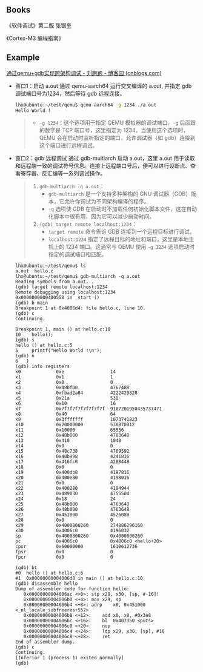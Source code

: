 ## Books

《软件调试》第二版 张银奎

《Cortex-M3 编程指南》



## Example

[通过qemu+gdb实现跨架构调试 - 刘跑跑 - 博客园 (cnblogs.com)](https://www.cnblogs.com/liuhanxu/p/16245816.html)

- 窗口1：启动 a.out
    通过 qemu-aarch64 运行交叉编译的 a.out, 并指定 gdb 调试端口号为1234，然后等待 gdb 远程连接。

    ```bash
    lhx@ubuntu:~/test/qemu$ qemu-aarch64 -g 1234 ./a.out
    Hello World !
    ```

    > - `-g 1234`：这个选项用于指定 QEMU 模拟器的调试端口。`-g` 后面跟的数字是 TCP 端口号，这里指定为 1234。当使用这个选项时，QEMU 会在启动时监听指定的端口，允许调试器（如 gdb）连接到这个端口进行远程调试。

- 窗口2：gdb 远程调试
    通过 gdb-multiarch 启动 a.out，这里 a.out 用于读取和远程端一致的调试符号信息。连接上远程端口号后，便可以进行设断点、查看寄存器、反汇编等一系列调试操作。

    > 1. `gdb-multiarch -q a.out`：
    >     - `gdb-multiarch` 是一个支持多种架构的 GNU 调试器（GDB）版本，它允许你调试为不同架构编译的程序。
    >     - `-q` 选项使 GDB 在启动时不加载任何初始化脚本文件，这在自动化脚本中很有用，因为它可以减少启动时间。
    > 2. `(gdb) target remote localhost:1234`：
    >     - `target remote` 命令告诉 GDB 连接到一个远程目标进行调试。
    >     - `localhost:1234` 指定了远程目标的地址和端口，这里是本地主机上的 1234 端口。这通常与 QEMU 使用 `-g 1234` 选项启动时指定的调试端口相匹配。

    ```assembly
    lhx@ubuntu:~/test/qemu$ ls
    a.out  hello.c
    lhx@ubuntu:~/test/qemu$ gdb-multiarch -q a.out 
    Reading symbols from a.out...
    (gdb) target remote localhost:1234
    Remote debugging using localhost:1234
    0x0000000000400558 in _start ()
    (gdb) b main
    Breakpoint 1 at 0x4006d4: file hello.c, line 10.
    (gdb) c
    Continuing.
    
    Breakpoint 1, main () at hello.c:10
    10	  hello();
    (gdb) s
    hello () at hello.c:5
    5	  printf("Hello World !\n");
    (gdb) n
    6	}
    (gdb) info registers 
    x0             0xe                 14
    x1             0x1                 1
    x2             0x0                 0
    x3             0x48bf00            4767488
    x4             0xfbad2a84          4222429828
    x5             0x21a               538
    x6             0x10                16
    x7             0x7f7f7f7f7f7f7f7f  9187201950435737471
    x8             0x40                64
    x9             0x3fffffff          1073741823
    x10            0x20000000          536870912
    x11            0x10000             65536
    x12            0x48b000            4763648
    x13            0x410               1040
    x14            0x0                 0
    x15            0x48c738            4769592
    x16            0x40b998            4241816
    x17            0x416fc0            4288448
    x18            0x0                 0
    x19            0x400db8            4197816
    x20            0x400e80            4198016
    x21            0x0                 0
    x22            0x400280            4194944
    x23            0x489030            4755504
    x24            0x18                24
    x25            0x48b000            4763648
    x26            0x48b000            4763648
    x27            0x451000            4526080
    x28            0x0                 0
    x29            0x4000800260        274886296160
    x30            0x4006c0            4196032
    sp             0x4000800260        0x4000800260
    pc             0x4006c0            0x4006c0 <hello+20>
    cpsr           0x60000000          1610612736
    fpsr           0x0                 0
    fpcr           0x0                 0
    
    (gdb) bt
    #0  hello () at hello.c:6
    #1  0x00000000004006d8 in main () at hello.c:10
    (gdb) disassemble hello
    Dump of assembler code for function hello:
       0x00000000004006ac <+0>:	stp	x29, x30, [sp, #-16]!
       0x00000000004006b0 <+4>:	mov	x29, sp
       0x00000000004006b4 <+8>:	adrp	x0, 0x451000 <_nl_locale_subfreeres+552>
       0x00000000004006b8 <+12>:	add	x0, x0, #0x3e8
       0x00000000004006bc <+16>:	bl	0x407350 <puts>
       0x00000000004006c0 <+20>:	nop
       0x00000000004006c4 <+24>:	ldp	x29, x30, [sp], #16
       0x00000000004006c8 <+28>:	ret
    End of assembler dump.
    (gdb) c
    Continuing.
    [Inferior 1 (process 1) exited normally]
    (gdb) 
    ```

    
